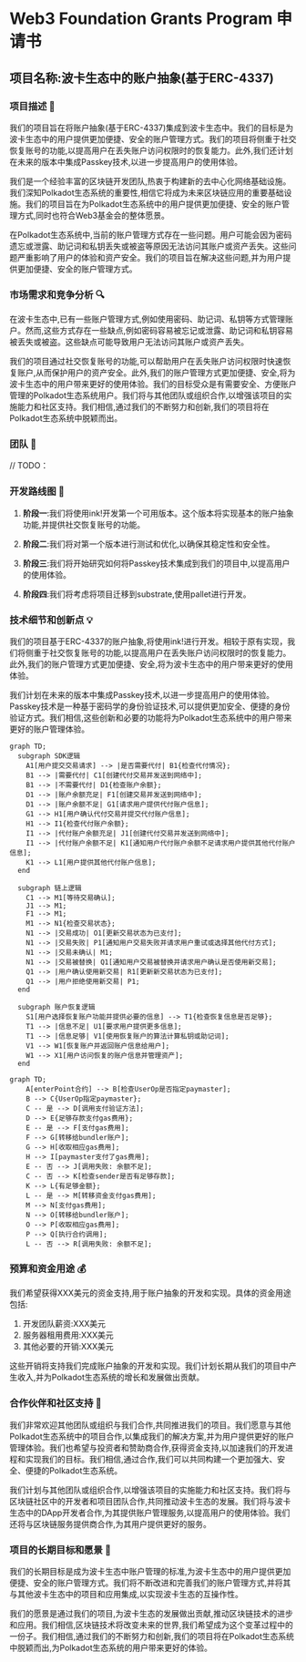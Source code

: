 # Web3 Foundation Grants Program 申请书

## 项目名称:波卡生态中的账户抽象(基于ERC-4337)

### 项目描述 📄

我们的项目旨在将账户抽象(基于ERC-4337)集成到波卡生态中。我们的目标是为波卡生态中的用户提供更加便捷、安全的账户管理方式。我们的项目将侧重于社交恢复账号的功能,以提高用户在丢失账户访问权限时的恢复能力。此外,我们还计划在未来的版本中集成Passkey技术,以进一步提高用户的使用体验。

我们是一个经验丰富的区块链开发团队,热衷于构建新的去中心化网络基础设施。我们深知Polkadot生态系统的重要性,相信它将成为未来区块链应用的重要基础设施。我们的项目旨在为Polkadot生态系统中的用户提供更加便捷、安全的账户管理方式,同时也符合Web3基金会的整体愿景。  
  
在Polkadot生态系统中,当前的账户管理方式存在一些问题。用户可能会因为密码遗忘或泄露、助记词和私钥丢失或被盗等原因无法访问其账户或资产丢失。这些问题严重影响了用户的体验和资产安全。我们的项目旨在解决这些问题,并为用户提供更加便捷、安全的账户管理方式。

### 市场需求和竞争分析 🔍

在波卡生态中,已有一些账户管理方式,例如使用密码、助记词、私钥等方式管理账户。然而,这些方式存在一些缺点,例如密码容易被忘记或泄露、助记词和私钥容易被丢失或被盗。这些缺点可能导致用户无法访问其账户或资产丢失。  

我们的项目通过社交恢复账号的功能,可以帮助用户在丢失账户访问权限时快速恢复账户,从而保护用户的资产安全。此外,我们的账户管理方式更加便捷、安全,将为波卡生态中的用户带来更好的使用体验。我们的目标受众是有需要安全、方便账户管理的Polkadot生态系统用户。我们将与其他团队或组织合作,以增强该项目的实施能力和社区支持。我们相信,通过我们的不断努力和创新,我们的项目将在Polkadot生态系统中脱颖而出。

### 团队 👥

// TODO：

### 开发路线图 🔩

1. **阶段一**:我们将使用ink!开发第一个可用版本。这个版本将实现基本的账户抽象功能,并提供社交恢复账号的功能。  

2. **阶段二**:我们将对第一个版本进行测试和优化,以确保其稳定性和安全性。  

3. **阶段三**:我们将开始研究如何将Passkey技术集成到我们的项目中,以提高用户的使用体验。  

4. **阶段四**:我们将考虑将项目迁移到substrate,使用pallet进行开发。

### 技术细节和创新点 💡

我们的项目基于ERC-4337的账户抽象,将使用ink!进行开发。相较于原有实现，我们将侧重于社交恢复账号的功能,以提高用户在丢失账户访问权限时的恢复能力。此外,我们的账户管理方式更加便捷、安全,将为波卡生态中的用户带来更好的使用体验。  

我们计划在未来的版本中集成Passkey技术,以进一步提高用户的使用体验。Passkey技术是一种基于密码学的身份验证技术,可以提供更加安全、便捷的身份验证方式。我们相信,这些创新和必要的功能将为Polkadot生态系统中的用户带来更好的账户管理体验。

```mermaid
graph TD;
  subgraph SDK逻辑
    A1[用户提交交易请求] --> |是否需要代付| B1{检查代付情况};
    B1 --> |需要代付| C1[创建代付交易并发送到网络中];
    B1 --> |不需要代付| D1{检查账户余额};
    D1 --> |账户余额充足| F1[创建交易并发送到网络中];
    D1 --> |账户余额不足| G1[请求用户提供代付账户信息];
    G1 --> H1[用户确认代付交易并提交代付账户信息];
    H1 --> I1{检查代付账户余额};
    I1 --> |代付账户余额充足| J1[创建代付交易并发送到网络中];
    I1 --> |代付账户余额不足| K1[通知用户代付账户余额不足请求用户提供其他代付账户信息];
    K1 --> L1[用户提供其他代付账户信息];
  end

  subgraph 链上逻辑
    C1 --> M1[等待交易确认];
    J1 --> M1;
    F1 --> M1;
    M1 --> N1{检查交易状态};
    N1 --> |交易成功| O1[更新交易状态为已支付];
    N1 --> |交易失败| P1[通知用户交易失败并请求用户重试或选择其他代付方式];
    N1 --> |交易未确认| M1;
    N1 --> |交易被替换| Q1[通知用户交易被替换并请求用户确认是否使用新交易];
    Q1 --> |用户确认使用新交易| R1[更新新交易状态为已支付];
    Q1 --> |用户拒绝使用新交易| P1;
  end

  subgraph 账户恢复逻辑
    S1[用户选择恢复账户功能并提供必要的信息] --> T1{检查恢复信息是否足够};
    T1 --> |信息不足| U1[要求用户提供更多信息];
    T1 --> |信息足够| V1[使用恢复账户的算法计算私钥或助记词];
    V1 --> W1[恢复账户并返回账户信息给用户];
    W1 --> X1[用户访问恢复的账户信息并管理资产];
  end
```

```mermaid
graph TD;
    A[enterPoint合约] --> B[检查UserOp是否指定paymaster];
    B --> C{UserOp指定paymaster};
    C -- 是 --> D[调用支付验证方法];
    D --> E{足够存款支付gas费用};
    E -- 是 --> F[支付gas费用];
    F --> G[转移给bundler账户];
    G --> H[收取相应gas费用];
    H --> I[paymaster支付了gas费用];
    E -- 否 --> J[调用失败: 余额不足];
    C -- 否 --> K[检查sender是否有足够存款];
    K --> L{有足够金额};
    L -- 是 --> M[转移资金支付gas费用];
    M --> N[支付gas费用];
    N --> O[转移给bundler账户];
    O --> P[收取相应gas费用];
    P --> Q[执行合约调用];
    L -- 否 --> R[调用失败: 余额不足];
```

### 预算和资金用途 💰

我们希望获得XXX美元的资金支持,用于账户抽象的开发和实现。具体的资金用途包括:  

1. 开发团队薪资:XXX美元  
2. 服务器租用费用:XXX美元  
3. 其他必要的开销:XXX美元

这些开销将支持我们完成账户抽象的开发和实现。我们计划长期从我们的项目中产生收入,并为Polkadot生态系统的增长和发展做出贡献。

### 合作伙伴和社区支持 🤝

我们非常欢迎其他团队或组织与我们合作,共同推进我们的项目。我们愿意与其他Polkadot生态系统中的项目合作,以集成我们的解决方案,并为用户提供更好的账户管理体验。我们也希望与投资者和赞助商合作,获得资金支持,以加速我们的开发进程和实现我们的目标。我们相信,通过合作,我们可以共同构建一个更加强大、安全、便捷的Polkadot生态系统。  

我们计划与其他团队或组织合作,以增强该项目的实施能力和社区支持。我们将与区块链社区中的开发者和项目团队合作,共同推动波卡生态的发展。我们将与波卡生态中的DApp开发者合作,为其提供账户管理服务,以提高用户的使用体验。我们还将与区块链服务提供商合作,为其用户提供更好的服务。

### 项目的长期目标和愿景 🌟

我们的长期目标是成为波卡生态中账户管理的标准,为波卡生态中的用户提供更加便捷、安全的账户管理方式。我们将不断改进和完善我们的账户管理方式,并将其与其他波卡生态中的项目和应用集成,以实现波卡生态的互操作性。  

我们的愿景是通过我们的项目,为波卡生态的发展做出贡献,推动区块链技术的进步和应用。我们相信,区块链技术将改变未来的世界,我们希望成为这个变革过程中的一份子。我们相信,通过我们的不断努力和创新,我们的项目将在Polkadot生态系统中脱颖而出,为Polkadot生态系统的用户带来更好的体验。

